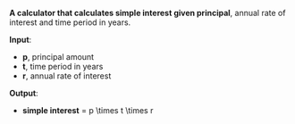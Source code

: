 **A calculator that calculates simple interest given principal**, annual rate of interest and time period in years.

**Input**:
*   **p**, principal amount
*   **t**, time period in years
*   **r**, annual rate of interest

**Output**:
*   **simple interest** = p \times t \times r
